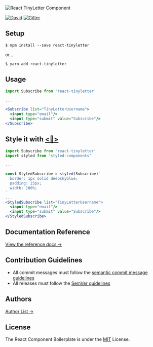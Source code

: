 ![React TinyLetter Component](https://jsbros.github.io/react-tinyletter/banner.png)

[![David](https://img.shields.io/david/jsbros/react-tinyletter.svg?style=flat-square)](https://github.com/JSBros/react-tinyletter/issues) [![Gitter](https://img.shields.io/gitter/room/JSBros/react-tinyletter.svg?style=flat-square)](https://gitter.im/JSBros/react-tinyletter?utm_source=badge&utm_medium=badge&utm_campaign=pr-badge&utm_content=badge)

## Setup

```
$ npm install --save react-tinyletter
```
or...

```
$ yarn add react-tinyletter
```

## Usage 

```jsx
import Subscribe from 'react-tinyletter'

...

<Subscribe list="TinyLetterUsername">
  <input type="email"/>
  <input type="submit" value="Subscribe"/>
</Subscribe>
```

## Style it with [<💅>](https://github.com/styled-components/styled-components)

```jsx
import Subscribe from 'react-tinyletter'
import styled from 'styled-components'

...

const StyledSubscribe = styled(Subscribe)`
  border: 1px solid deepskyblue;
  padding: 25px;
  width: 100%;
`
...
<StyledSubscribe list="TinyLetterUsername">
  <input type="email"/>
  <input type="submit" value="Subscribe"/>
</StyledSubscribe>
```

## Documentation Reference

[View the reference docs →](https://jsbros.github.io/react-tinyletter/docs/)

## Contribution Guidelines

* All commit messages must follow the [semantic commit message guidelines](https://seesparkbox.com/foundry/semantic_commit_messages)
* All releases must follow the [SemVer guidelines](http://semver.org)

## Authors

[Author List →](https://github.com/JSBros/react-tinyletter/blob/master/AUTHORS.md)

## License

The React Component Boilerplate is under the [MIT](https://github.com/JSBros/react-tinyletter/blob/master/LICENSE.md) License.

